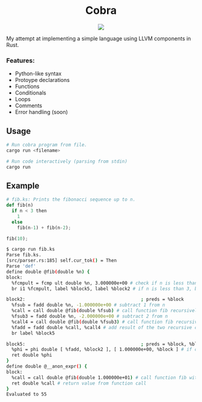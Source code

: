 <h1 align="center">Cobra</h1>


<p align="center">
  <img src="https://github.com/mahfoozm/cobra-lang/assets/95328615/d716d1e2-4a06-4b2a-8b2a-4d9d8472b6fa" />
</p>

My attempt at implementing a simple language using LLVM components in Rust.

### Features:
- Python-like syntax
- Protoype declarations
- Functions
- Conditionals
- Loops
- Comments
- Error handling (soon)

## Usage

```bash
# Run cobra program from file.
cargo run <filename>

# Run code interactively (parsing from stdin)
cargo run
```

## Example

```python
# fib.ks: Prints the fibonacci sequence up to n.
def fib(n)
  if n < 3 then
    1
  else
    fib(n-1) + fib(n-2);

fib(10);
```

```bash
$ cargo run fib.ks
Parse fib.ks.
[src/parser.rs:185] self.cur_tok() = Then
Parse 'def'
define double @fib(double %n) {
block:
  %fcmpult = fcmp ult double %n, 3.000000e+00 # check if n is less than 3 (if condition)
  br i1 %fcmpult, label %block5, label %block2 # if n is less than 3, branch to block5, otherwise to block2

block2:                                           ; preds = %block
  %fsub = fadd double %n, -1.000000e+00 # subtract 1 from n
  %call = call double @fib(double %fsub) # call function fib recursively
  %fsub3 = fadd double %n, -2.000000e+00 # subtract 2 from n
  %call4 = call double @fib(double %fsub3) # call function fib recursively
  %fadd = fadd double %call, %call4 # add result of the two recursive calls
  br label %block5

block5:                                           ; preds = %block, %block2
  %phi = phi double [ %fadd, %block2 ], [ 1.000000e+00, %block ] # if coming from block, return 1, otherwise return value from block2
  ret double %phi
}
define double @__anon_expr() {
block:
  %call = call double @fib(double 1.000000e+01) # call function fib with n = 10
  ret double %call # return value from function call
}
Evaluated to 55
```
